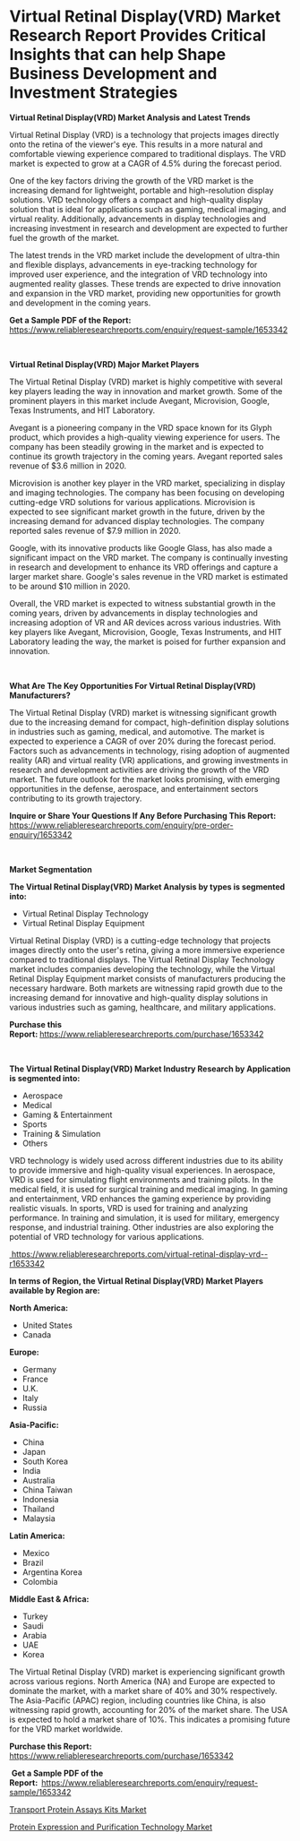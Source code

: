 <p><h1>Virtual Retinal Display(VRD) Market Research Report Provides Critical Insights that can help Shape Business Development and Investment Strategies</h1></p><p><strong>Virtual Retinal Display(VRD) Market Analysis and Latest Trends</strong></p>
<p><p>Virtual Retinal Display (VRD) is a technology that projects images directly onto the retina of the viewer's eye. This results in a more natural and comfortable viewing experience compared to traditional displays. The VRD market is expected to grow at a CAGR of 4.5% during the forecast period. </p><p>One of the key factors driving the growth of the VRD market is the increasing demand for lightweight, portable and high-resolution display solutions. VRD technology offers a compact and high-quality display solution that is ideal for applications such as gaming, medical imaging, and virtual reality. Additionally, advancements in display technologies and increasing investment in research and development are expected to further fuel the growth of the market.</p><p>The latest trends in the VRD market include the development of ultra-thin and flexible displays, advancements in eye-tracking technology for improved user experience, and the integration of VRD technology into augmented reality glasses. These trends are expected to drive innovation and expansion in the VRD market, providing new opportunities for growth and development in the coming years.</p></p>
<p><strong>Get a Sample PDF of the Report:&nbsp;</strong> <a href="https://www.reliableresearchreports.com/enquiry/request-sample/1653342">https://www.reliableresearchreports.com/enquiry/request-sample/1653342</a></p>
<p>&nbsp;</p>
<p><strong>Virtual Retinal Display(VRD) Major Market Players</strong></p>
<p><p>The Virtual Retinal Display (VRD) market is highly competitive with several key players leading the way in innovation and market growth. Some of the prominent players in this market include Avegant, Microvision, Google, Texas Instruments, and HIT Laboratory.</p><p>Avegant is a pioneering company in the VRD space known for its Glyph product, which provides a high-quality viewing experience for users. The company has been steadily growing in the market and is expected to continue its growth trajectory in the coming years. Avegant reported sales revenue of $3.6 million in 2020.</p><p>Microvision is another key player in the VRD market, specializing in display and imaging technologies. The company has been focusing on developing cutting-edge VRD solutions for various applications. Microvision is expected to see significant market growth in the future, driven by the increasing demand for advanced display technologies. The company reported sales revenue of $7.9 million in 2020.</p><p>Google, with its innovative products like Google Glass, has also made a significant impact on the VRD market. The company is continually investing in research and development to enhance its VRD offerings and capture a larger market share. Google's sales revenue in the VRD market is estimated to be around $10 million in 2020.</p><p>Overall, the VRD market is expected to witness substantial growth in the coming years, driven by advancements in display technologies and increasing adoption of VR and AR devices across various industries. With key players like Avegant, Microvision, Google, Texas Instruments, and HIT Laboratory leading the way, the market is poised for further expansion and innovation.</p></p>
<p>&nbsp;</p>
<p><strong>What Are The Key Opportunities For Virtual Retinal Display(VRD) Manufacturers?</strong></p>
<p><p>The Virtual Retinal Display (VRD) market is witnessing significant growth due to the increasing demand for compact, high-definition display solutions in industries such as gaming, medical, and automotive. The market is expected to experience a CAGR of over 20% during the forecast period. Factors such as advancements in technology, rising adoption of augmented reality (AR) and virtual reality (VR) applications, and growing investments in research and development activities are driving the growth of the VRD market. The future outlook for the market looks promising, with emerging opportunities in the defense, aerospace, and entertainment sectors contributing to its growth trajectory.</p></p>
<p><strong>Inquire or Share Your Questions If Any Before Purchasing This Report:</strong> <a href="https://www.reliableresearchreports.com/enquiry/pre-order-enquiry/1653342">https://www.reliableresearchreports.com/enquiry/pre-order-enquiry/1653342</a></p>
<p>&nbsp;</p>
<p><strong>Market Segmentation</strong></p>
<p><strong>The Virtual Retinal Display(VRD) Market Analysis by types is segmented into:</strong></p>
<p><ul><li>Virtual Retinal Display Technology</li><li>Virtual Retinal Display Equipment</li></ul></p>
<p><p>Virtual Retinal Display (VRD) is a cutting-edge technology that projects images directly onto the user's retina, giving a more immersive experience compared to traditional displays. The Virtual Retinal Display Technology market includes companies developing the technology, while the Virtual Retinal Display Equipment market consists of manufacturers producing the necessary hardware. Both markets are witnessing rapid growth due to the increasing demand for innovative and high-quality display solutions in various industries such as gaming, healthcare, and military applications.</p></p>
<p><strong>Purchase this Report:&nbsp;</strong><a href="https://www.reliableresearchreports.com/purchase/1653342">https://www.reliableresearchreports.com/purchase/1653342</a></p>
<p>&nbsp;</p>
<p><strong>The Virtual Retinal Display(VRD) Market Industry Research by Application is segmented into:</strong></p>
<p><ul><li>Aerospace</li><li>Medical</li><li>Gaming & Entertainment</li><li>Sports</li><li>Training & Simulation</li><li>Others</li></ul></p>
<p><p>VRD technology is widely used across different industries due to its ability to provide immersive and high-quality visual experiences. In aerospace, VRD is used for simulating flight environments and training pilots. In the medical field, it is used for surgical training and medical imaging. In gaming and entertainment, VRD enhances the gaming experience by providing realistic visuals. In sports, VRD is used for training and analyzing performance. In training and simulation, it is used for military, emergency response, and industrial training. Other industries are also exploring the potential of VRD technology for various applications.</p></p>
<p><a href="https://www.reliableresearchreports.com/virtual-retinal-display-vrd--r1653342">&nbsp;https://www.reliableresearchreports.com/virtual-retinal-display-vrd--r1653342</a></p>
<p><strong>In terms of Region, the Virtual Retinal Display(VRD) Market Players available by Region are:</strong></p>
<p>
    <p> <strong> North America: </strong>
        <ul>
            <li>United States</li>
            <li>Canada</li>
        </ul>
        </p> 
    <p> <strong> Europe: </strong>
        <ul>
            <li>Germany</li>
            <li>France</li>
            <li>U.K.</li>
            <li>Italy</li>
            <li>Russia</li>
        </ul>
        </p> 
    <p> <strong> Asia-Pacific: </strong>
        <ul>
            <li>China</li>
            <li>Japan</li>
            <li>South Korea</li>
            <li>India</li>
            <li>Australia</li>
            <li>China Taiwan</li>
            <li>Indonesia</li>
            <li>Thailand</li>
            <li>Malaysia</li>
        </ul>
        </p> 
    <p> <strong> Latin America: </strong>
        <ul>
            <li>Mexico</li>
            <li>Brazil</li>
            <li>Argentina Korea</li>
            <li>Colombia</li>
        </ul>
        </p> 
    <p> <strong> Middle East & Africa: </strong>
        <ul>
            <li>Turkey</li>
            <li>Saudi</li>
            <li>Arabia</li>
            <li>UAE</li>
            <li>Korea</li>
        </ul>
    </p>
    </p>
<p><p>The Virtual Retinal Display (VRD) market is experiencing significant growth across various regions. North America (NA) and Europe are expected to dominate the market, with a market share of 40% and 30% respectively. The Asia-Pacific (APAC) region, including countries like China, is also witnessing rapid growth, accounting for 20% of the market share. The USA is expected to hold a market share of 10%. This indicates a promising future for the VRD market worldwide.</p></p>
<p><strong>Purchase this Report: </strong><a href="https://www.reliableresearchreports.com/purchase/1653342">https://www.reliableresearchreports.com/purchase/1653342</a></p>
<p>&nbsp;<strong>Get a Sample PDF of the Report:&nbsp;&nbsp;</strong><a href="https://www.reliableresearchreports.com/enquiry/request-sample/1653342">https://www.reliableresearchreports.com/enquiry/request-sample/1653342</a></p>
<p><strong></strong></p>
<p><p><a href="https://github.com/nusratjahan12006/Market-Research-Report-List-1/blob/main/transport-protein-assays-kits-market.md">Transport Protein Assays Kits Market</a></p><p><a href="https://github.com/RichRobinson5/Market-Research-Report-List-6/blob/main/protein-expression-and-purification-technology-market.md">Protein Expression and Purification Technology Market</a></p></p>